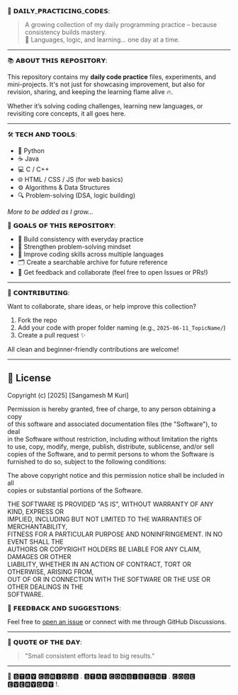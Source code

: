 🧠 𝗗𝗔𝗜𝗟𝗬_𝗣𝗥𝗔𝗖𝗧𝗜𝗖𝗜𝗡𝗚_𝗖𝗢𝗗𝗘𝗦:

> A growing collection of my daily programming practice – because consistency builds mastery.  
> 🚀 Languages, logic, and learning... one day at a time.

---

📚 𝗔𝗕𝗢𝗨𝗧 𝗧𝗛𝗜𝗦 𝗥𝗘𝗣𝗢𝗦𝗜𝗧𝗢𝗥𝗬:

This repository contains my **daily code practice** files, experiments, and mini-projects. It's not just for showcasing improvement, but also for revision, sharing, and keeping the learning flame alive 🔥.

Whether it’s solving coding challenges, learning new languages, or revisiting core concepts, it all goes here.  

---

🛠️ 𝗧𝗘𝗖𝗛 𝗔𝗡𝗗 𝗧𝗢𝗢𝗟𝗦:

- 🐍 Python  
- ☕ Java  
- 💻 C / C++  
- 🌐 HTML / CSS / JS (for web basics)  
- ⚙️ Algorithms & Data Structures  
- 🔍 Problem-solving (DSA, logic building)

*More to be added as I grow...*


🎯 𝗚𝗢𝗔𝗟𝗦 𝗢𝗙 𝗧𝗛𝗜𝗦 𝗥𝗘𝗣𝗢𝗦𝗜𝗧𝗢𝗥𝗬:

- 🔁 Build consistency with everyday practice  
- 🧠 Strengthen problem-solving mindset  
- 🌱 Improve coding skills across multiple languages  
- 🗂️ Create a searchable archive for future reference  
- 💬 Get feedback and collaborate (feel free to open Issues or PRs!)

---

🤝 𝗖𝗢𝗡𝗧𝗥𝗜𝗕𝗨𝗧𝗜𝗡𝗚:

Want to collaborate, share ideas, or help improve this collection?

1. Fork the repo  
2. Add your code with proper folder naming (e.g., `2025-06-11_TopicName/`)  
3. Create a pull request ✨

All clean and beginner-friendly contributions are welcome!

---

## 📜 License  

Copyright (c) [2025] [Sangamesh M Kuri]  

Permission is hereby granted, free of charge, to any person obtaining a copy  
of this software and associated documentation files (the "Software"), to deal  
in the Software without restriction, including without limitation the rights  
to use, copy, modify, merge, publish, distribute, sublicense, and/or sell  
copies of the Software, and to permit persons to whom the Software is  
furnished to do so, subject to the following conditions:  

The above copyright notice and this permission notice shall be included in all  
copies or substantial portions of the Software.  

THE SOFTWARE IS PROVIDED "AS IS", WITHOUT WARRANTY OF ANY KIND, EXPRESS OR  
IMPLIED, INCLUDING BUT NOT LIMITED TO THE WARRANTIES OF MERCHANTABILITY,  
FITNESS FOR A PARTICULAR PURPOSE AND NONINFRINGEMENT. IN NO EVENT SHALL THE  
AUTHORS OR COPYRIGHT HOLDERS BE LIABLE FOR ANY CLAIM, DAMAGES OR OTHER  
LIABILITY, WHETHER IN AN ACTION OF CONTRACT, TORT OR OTHERWISE, ARISING FROM,  
OUT OF OR IN CONNECTION WITH THE SOFTWARE OR THE USE OR OTHER DEALINGS IN THE  
SOFTWARE.  


📢 𝗙𝗘𝗘𝗗𝗕𝗔𝗖𝗞 𝗔𝗡𝗗 𝗦𝗨𝗚𝗚𝗘𝗦𝗧𝗜𝗢𝗡𝗦:

Feel free to [open an issue](https://github.com/your-username/Daily_practiced_codes/issues) or connect with me through GitHub Discussions.

---

🧠 𝗤𝗨𝗢𝗧𝗘 𝗢𝗙 𝗧𝗛𝗘 𝗗𝗔𝗬:

> "Small consistent efforts lead to big results."

---

📌 🆂︎🆃︎🅰︎🆈︎ 🅲︎🆄︎🆁︎🅸︎🅾︎🆄︎🆂︎ . 🆂︎🆃︎🅰︎🆈︎ 🅲︎🅾︎🅽︎🆂︎🅸︎🆂︎🆃︎🅴︎🅽︎🆃︎ . 🅲︎🅾︎🅳︎🅴︎ 🅴︎🆅︎🅴︎🆁︎🆈︎🅳︎🅰︎🆈︎ !.
